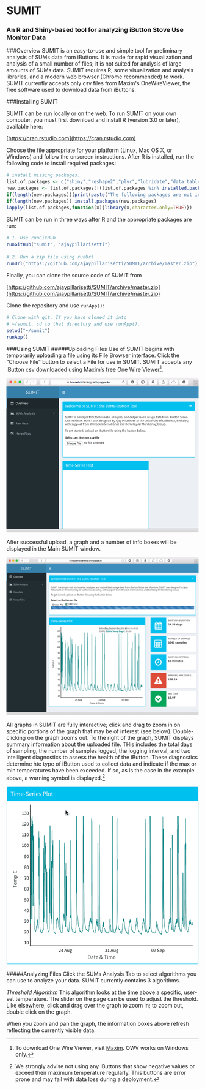 # SUMIT
### An R and Shiny-based tool for analyzing iButton Stove Use Monitor Data

###Overview
SUMIT is an easy-to-use and simple tool for preliminary analysis of SUMs data from iButtons. It is made for rapid visualization and analysis of a small number of files; it is not suited for analysis of large amounts of SUMs data. SUMIT requires R, some visualization and analysis libraries, and a modern web browser (Chrome recommended) to work. SUMIT currently accepts only csv files from Maxim's OneWireViewer, the free software used to download data from iButtons.

###Installing SUMIT

SUMIT can be run locally or on the web. To run SUMIT on your own computer, you must first download and install R (version 3.0 or later), available here:

[https://cran.rstudio.com](https://cran.rstudio.com)

Choose the file appropriate for your platform (Linux, Mac OS X, or Windows) and follow the onscreen instructions. After R is installed, run the following code to install required packages:


```R
# install missing packages.
list.of.packages <- c("shiny","reshape2","plyr","lubridate","data.table","dygraphs","xts","devtools","shinydashboard","shinyBS","scales")
new.packages <- list.of.packages[!(list.of.packages %in% installed.packages()[,"Package"])]
if(length(new.packages))(print(paste("The following packages are not installed: ", new.packages, sep="")))else(print("All packages installed"))
if(length(new.packages)) install.packages(new.packages)
lapply(list.of.packages,function(x){library(x,character.only=TRUE)}) 
```

SUMIT can be run in three ways after R and the appropriate packages are run:

```R
# 1. Use runGitHub
runGitHub("sumit", "ajaypillarisetti")

# 2. Run a zip file using runUrl
runUrl("https://github.com/ajaypillarisetti/SUMIT/archive/master.zip")
```

Finally, you can clone the source code of SUMIT from 

[https://github.com/ajaypillarisetti/SUMIT/archive/master.zip](https://github.com/ajaypillarisetti/SUMIT/archive/master.zip)
 

Clone the repository and use `runApp()`:

```R
# Clone with git. If you have cloned it into
# ~/sumit, cd to that directory and use runApp().
setwd("~/sumit")
runApp()
```

###Using SUMIT
#####Uploading Files
Use of SUMIT begins with temporarily uploading a file using its File Browser interface. Click the “Choose File” button to select a File for use in SUMIT. SUMIT accepts any iButton csv downloaded using Maxim’s free One Wire Viewer[^1].

![](https://raw.githubusercontent.com/ajaypillarisetti/SUMIT/master/documentation_images/Welcome_to_SUMIT.png)

After successful upload, a graph and a number of info boxes will be displayed in the Main SUMIT window.

![](https://raw.githubusercontent.com/ajaypillarisetti/SUMIT/master/documentation_images/Success_upload.png)

All graphs in SUMIT are fully interactive; click and drag to zoom in on specific portions of the graph that may be of interest (see below). Double-clicking on the graph zooms out. To the right of the graph, SUMIT displays summary information about the uploaded file. THis includes the total days of sampling, the number of samples logged, the logging interval, and two intelligent diagnostics to assess the health of the iButton. These diagnostics determine hte type of iButton used to collect data and indicate if the max or min temperatures have been exceeded. If so, as is the case in the example above, a warning symbol is displayed.[^2] 


![](https://raw.githubusercontent.com/ajaypillarisetti/SUMIT/master/documentation_images/Interact_with_%20Viewer.gif)

#####Analyzing Files
Click the SUMs Analysis Tab to select algorithms you can use to analyze your data. SUMIT currently contains 3 algorithms.

*Threshold Algorithm*
This algorithm looks at the time above a specific, user-set temperature. The slider on the page can be used to adjust the threshold. Like elsewhere, click and drag over the graph to zoom in; to zoom out, double click on the graph.

When you zoom and pan the graph, the information boxes above refresh reflecting the currently visible data. 

[^1]: To download One Wire Viewer, visit [Maxim](http://www.maximintegrated.com/en/products/ibutton/software/1wire/OneWireViewer.cfm). OWV works on Windows only. 
[^2]: We strongly advise not using any iButtons that show negative values or exceed their maximum temperature regularly. This buttons are error prone and may fail with data loss during a deployment.
